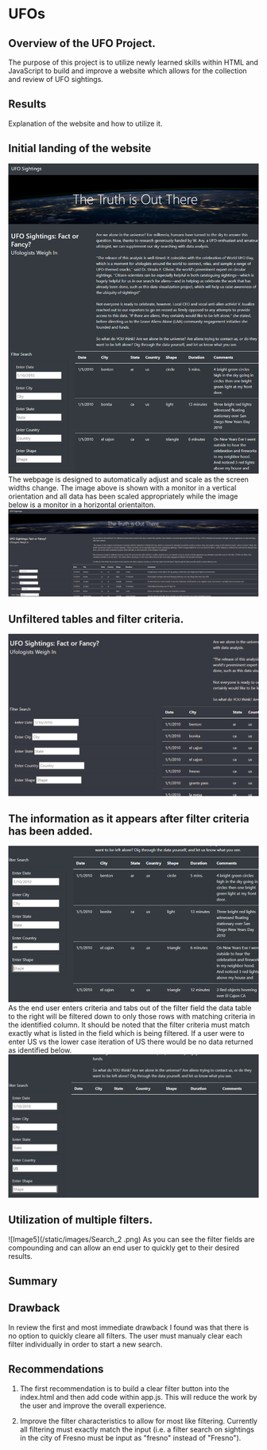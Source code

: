 # UFOs
## Overview of the UFO Project.
The purpose of this project is to utilize newly learned skills within HTML and JavaScript to build and improve a website which allows for the collection and review of UFO sightings. 

## Results
Explanation of the website and how to utilize it.
## Initial landing of the website
![Image1](/static/images/landing.png)
The webpage is designed to automatically adjust and scale as the screen widths change.  The image above is shown with a monitor in a vertical orientation and all data has been scaled appropriately while the image below is a monitor in a horizontal orientaiton.
![Image6](/static/images/landing_1.png)

## Unfiltered tables and filter criteria.
![Image2](/static/images/Search_1.png)

## The information as it appears after filter criteria has been added.
![Image3](/static/images/Search_5.png)
As the end user enters criteria and tabs out of the filter field the data table to the right will be filtered down to only those rows with matching criteria in the identified column.  It should be noted that the filter criteria must match exactly what is listed in the field which is being filtered.  If a user were
to enter US vs the lower case iteration of US there would be no data returned as identified below.
![Image4](/static/images/Search_4.png)

## Utilization of multiple filters.
![Image5](/static/images/Search_2 .png)
As you can see the filter fields are compounding and can allow an end user to quickly get to their desired results.

## Summary

## Drawback
In review the first and most immediate drawback I found was that there is no option to quickly cleare all filters.  The user must manualy clear each filter individually in order to start a new search.

## Recommendations
1. The first recommendation is to build a clear filter button into the index.html and then add code within app.js.  This will reduce the work by the user and improve the overall experience.

2. Improve the filter characteristics to allow for most like filtering.  Currently all filtering must exactly match the input (i.e. a filter search on sightings in the city of Fresno must be input as "fresno" instead of "Fresno").
